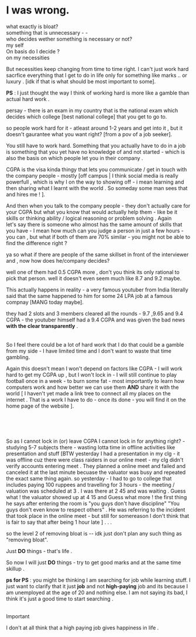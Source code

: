 # I was wrong. 

what exactly is bloat? <br>
something that is unnecessary - - <br>
who decides wether something is necessary or not? <br>
my self <br>
On basis do I decide ? <br>
on my necessities <br>

But necessities keep changing from time to time right. I can't just work hard sacrfice everything that I get to do in life only for something like marks .. or luxury . [idk if that is what should be most important to some].

**PS** : I just thought the way I think of working hard is more like a gamble than actual hard work . <br>

persay - there is an exam in my country that is the national exam which decides which college [best national college] that you get to go to. <br>

so people work hard for it - atleast around 1-2 years and get into it , but it doesn't gaurantee what you want right? [from a pov of a job seeker]. <br>

You still have to work hard. Something that you actually have to do in a job is something that you yet have no knowledge of and not started - which is also the basis on which people let you in their company . <br>

CGPA is the visa kinda thingy that lets you communicate / get in touch with <br> the company people - mostly [off campus | I think social media is really powerfull , which is why I on the way to showing off - i mean learning and then sharing what I learnt with the world . So someday some man sees that and hires me ! ]. 

And then when you talk to the company people - they don't actually care for your CGPA but what you know that would actually help them - like be it skills or thinking ability / logical reasoning or problem solving . Again <br> let's say there is someone who almost has the same amount of skills that you have - I mean how much can you judge a person in just a few hours - you can , but what if both of them are 70% similar - you might not be able to find the difference right ? <br>

ya so what if there are people of the same skillset in front of the interviewer and , now how does he/company decides? <br>

well one of them had 0.5 CGPA more  , don't you think its only rational to pick that person.
well it doesn't even seem much like 8.7 and 9.2 maybe. 

This actually happens in reality - a very famous youtuber from India literally said that the same happened to him for some 24 LPA job at a famous compnay [MANG today maybe].

they had 2 slots and 3 members cleared all the rounds - 9.7 ,9.65 and 9.4 CGPA - the youtuber himself had a 9.4 CGPA and was given the bad news **with the clear transparently** . 
<br><br><br>
So I feel there could be a lot of hard work that I do that could be a gamble from my side - I have limited time and I don't want to waste that time gambling.

Again this doesn't mean I won't depend on factors like CGPA - I will work hard to get my CGPA up , but I won't lock in - I will still continue to play football once in a week - to burn some fat - most importantly to learn how computers work and how better we can use them **AND** share it with the world [ I haven't yet made a link tree to connect all my places on the internet . That is a work I have to do - once its done - you will find it on the home page of the website ].

<br><br><br>

So as I cannot lock in (or) leave CGPA I cannot lock in for anything right? - studying 5-7 subjects there - wasting lotta time in offline activities like presentation and stuff [BTW yesterday I had a presentation in my clg - it was offline cuz there were class raiders in our online meet - my clg didn't verify accounts entering meet . They planned a online meet and failed and canceled it at the last minute becuase the valuator was busy and repeated the exact same thing again. so yesterday - I had to go to college that includes paying 100 ruppees and travelling for 3 hours - the meeting / valuation was scheduled at 3 . I was there at 2 45 and was waiting . Guess what ! the valuator showed up at 4 15 and Guess what more ! the first thing he says after entering the room is "you guys don't have discipline" "You guys don't even know to respect others" . He was referring to the incident that took place in the online meet - but still for somereason I don't think that is fair to say that after being 1 hour late ] . . . 

so the level 2 of removing bloat is -- idk just don't plan any such thing as "removing bloat".

Just **DO** things  - that's life . 

So now I will just **DO** things - try to get good marks and at the same time skillup .

**ps for PS** : you might be thinking I am searching for job while learning stuff. I just want to clarify that it just **job** and not **high-paying** job and its because I am unemployed at the age of 20 and nothing else. I am not saying its bad, I think it's just a good time to start searching . <br><br> 

> [!IMPORTANT] 
I don't at all think that a high paying job gives happiness in life . 
